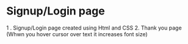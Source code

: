 # Signup/Login page
1 . Signup/Login page created using Html and CSS
2. Thank you page (Whwn you hover cursor over text it increases font size)

